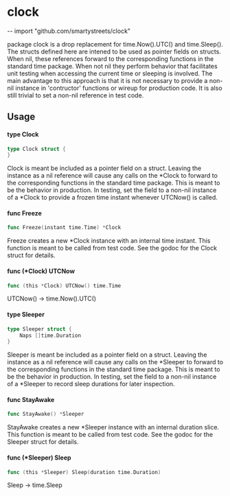 # clock
--
    import "github.com/smartystreets/clock"

package clock is a drop replacement for time.Now().UTC() and time.Sleep(). The
structs defined here are intened to be used as pointer fields on structs. When
nil, these references forward to the corresponding functions in the standard
time package. When not nil they perform behavior that facilitates unit testing
when accessing the current time or sleeping is involved. The main advantage to
this approach is that it is not necessary to provide a non-nil instance in
'contructor' functions or wireup for production code. It is also still trivial
to set a non-nil reference in test code.

## Usage

#### type Clock

```go
type Clock struct {
}
```

Clock is meant be included as a pointer field on a struct. Leaving the instance
as a nil reference will cause any calls on the *Clock to forward to the
corresponding functions in the standard time package. This is meant to be the
behavior in production. In testing, set the field to a non-nil instance of a
*Clock to provide a frozen time instant whenever UTCNow() is called.

#### func  Freeze

```go
func Freeze(instant time.Time) *Clock
```
Freeze creates a new *Clock instance with an internal time instant. This
function is meant to be called from test code. See the godoc for the Clock
struct for details.

#### func (*Clock) UTCNow

```go
func (this *Clock) UTCNow() time.Time
```
UTCNow() -> time.Now().UTC()

#### type Sleeper

```go
type Sleeper struct {
	Naps []time.Duration
}
```

Sleeper is meant be included as a pointer field on a struct. Leaving the
instance as a nil reference will cause any calls on the *Sleeper to forward to
the corresponding functions in the standard time package. This is meant to be
the behavior in production. In testing, set the field to a non-nil instance of a
*Sleeper to record sleep durations for later inspection.

#### func  StayAwake

```go
func StayAwake() *Sleeper
```
StayAwake creates a new *Sleeper instance with an internal duration slice. This
function is meant to be called from test code. See the godoc for the Sleeper
struct for details.

#### func (*Sleeper) Sleep

```go
func (this *Sleeper) Sleep(duration time.Duration)
```
Sleep -> time.Sleep
